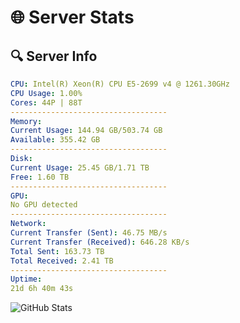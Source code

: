 # 🌐 Server Stats
## 🔍 Server Info
```yaml
CPU: Intel(R) Xeon(R) CPU E5-2699 v4 @ 1261.30GHz
CPU Usage: 1.00%
Cores: 44P | 88T
-----------------------------------
Memory:
Current Usage: 144.94 GB/503.74 GB
Available: 355.42 GB
-----------------------------------
Disk:
Current Usage: 25.45 GB/1.71 TB
Free: 1.60 TB
-----------------------------------
GPU:
No GPU detected
-----------------------------------
Network:
Current Transfer (Sent): 46.75 MB/s
Current Transfer (Received): 646.28 KB/s
Total Sent: 163.73 TB
Total Received: 2.41 TB
-----------------------------------
Uptime:
21d 6h 40m 43s
```
![GitHub Stats](https://img.shields.io/badge/Updated-2025-03-01_05:24:01-blue)
